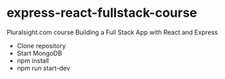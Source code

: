 # express-react-fullstack-course
Pluralsight.com course Building a Full Stack App with React and Express

- Clone repository
- Start MongoDB
- npm install
- npm run start-dev
